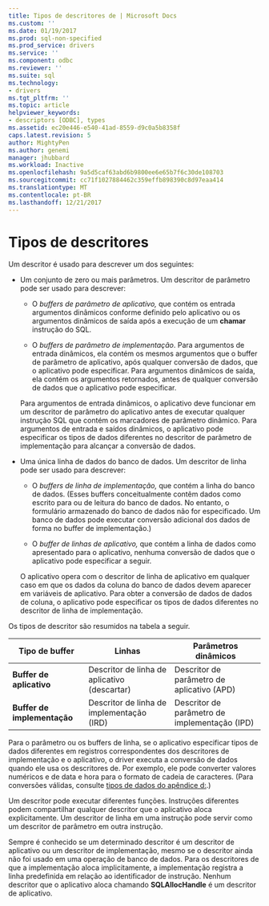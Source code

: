 ```yaml
---
title: Tipos de descritores de | Microsoft Docs
ms.custom: ''
ms.date: 01/19/2017
ms.prod: sql-non-specified
ms.prod_service: drivers
ms.service: ''
ms.component: odbc
ms.reviewer: ''
ms.suite: sql
ms.technology:
- drivers
ms.tgt_pltfrm: ''
ms.topic: article
helpviewer_keywords:
- descriptors [ODBC], types
ms.assetid: ec20e446-e540-41ad-8559-d9c0a5b8358f
caps.latest.revision: 5
author: MightyPen
ms.author: genemi
manager: jhubbard
ms.workload: Inactive
ms.openlocfilehash: 9a5d5caf63abd6b9800ee6e65b7f6c30de108703
ms.sourcegitcommit: cc71f1027884462c359effb898390c8d97eaa414
ms.translationtype: MT
ms.contentlocale: pt-BR
ms.lasthandoff: 12/21/2017
---
```

# <a name="types-of-descriptors"></a>Tipos de descritores
Um descritor é usado para descrever um dos seguintes:  
  
-   Um conjunto de zero ou mais parâmetros. Um descritor de parâmetro pode ser usado para descrever:  
  
    -   O *buffers de parâmetro de aplicativo,* que contém os entrada argumentos dinâmicos conforme definido pelo aplicativo ou os argumentos dinâmicos de saída após a execução de um **chamar** instrução do SQL.  
  
    -   O *buffers de parâmetro de implementação*. Para argumentos de entrada dinâmicos, ela contém os mesmos argumentos que o buffer de parâmetro de aplicativo, após qualquer conversão de dados, que o aplicativo pode especificar. Para argumentos dinâmicos de saída, ela contém os argumentos retornados, antes de qualquer conversão de dados que o aplicativo pode especificar.  
  
     Para argumentos de entrada dinâmicos, o aplicativo deve funcionar em um descritor de parâmetro do aplicativo antes de executar qualquer instrução SQL que contém os marcadores de parâmetro dinâmico. Para argumentos de entrada e saídos dinâmicos, o aplicativo pode especificar os tipos de dados diferentes no descritor de parâmetro de implementação para alcançar a conversão de dados.  
  
-   Uma única linha de dados do banco de dados. Um descritor de linha pode ser usado para descrever:  
  
    -   O *buffers de linha de implementação,* que contém a linha do banco de dados. (Esses buffers conceitualmente contêm dados como escrito para ou de leitura do banco de dados. No entanto, o formulário armazenado do banco de dados não for especificado. Um banco de dados pode executar conversão adicional dos dados de forma no buffer de implementação.)  
  
    -   O *buffer de linhas de aplicativo,* que contém a linha de dados como apresentado para o aplicativo, nenhuma conversão de dados que o aplicativo pode especificar a seguir.  
  
     O aplicativo opera com o descritor de linha de aplicativo em qualquer caso em que os dados da coluna do banco de dados devem aparecer em variáveis de aplicativo. Para obter a conversão de dados de dados de coluna, o aplicativo pode especificar os tipos de dados diferentes no descritor de linha de implementação.  
  
 Os tipos de descritor são resumidos na tabela a seguir.  
  
|Tipo de buffer|Linhas|Parâmetros dinâmicos|  
|-----------------|----------|------------------------|  
|**Buffer de aplicativo**|Descritor de linha de aplicativo (descartar)|Descritor de parâmetro de aplicativo (APD)|  
|**Buffer de implementação**|Descritor de linha de implementação (IRD)|Descritor de parâmetro de implementação (IPD)|  
  
 Para o parâmetro ou os buffers de linha, se o aplicativo especificar tipos de dados diferentes em registros correspondentes dos descritores de implementação e o aplicativo, o driver executa a conversão de dados quando ele usa os descritores de. Por exemplo, ele pode converter valores numéricos e de data e hora para o formato de cadeia de caracteres. (Para conversões válidas, consulte [tipos de dados do apêndice d:](../../../odbc/reference/appendixes/appendix-d-data-types.md).)  
  
 Um descritor pode executar diferentes funções. Instruções diferentes podem compartilhar qualquer descritor que o aplicativo aloca explicitamente. Um descritor de linha em uma instrução pode servir como um descritor de parâmetro em outra instrução.  
  
 Sempre é conhecido se um determinado descritor é um descritor de aplicativo ou um descritor de implementação, mesmo se o descritor ainda não foi usado em uma operação de banco de dados. Para os descritores de que a implementação aloca implicitamente, a implementação registra a linha predefinida em relação ao identificador de instrução. Nenhum descritor que o aplicativo aloca chamando **SQLAllocHandle** é um descritor de aplicativo.

